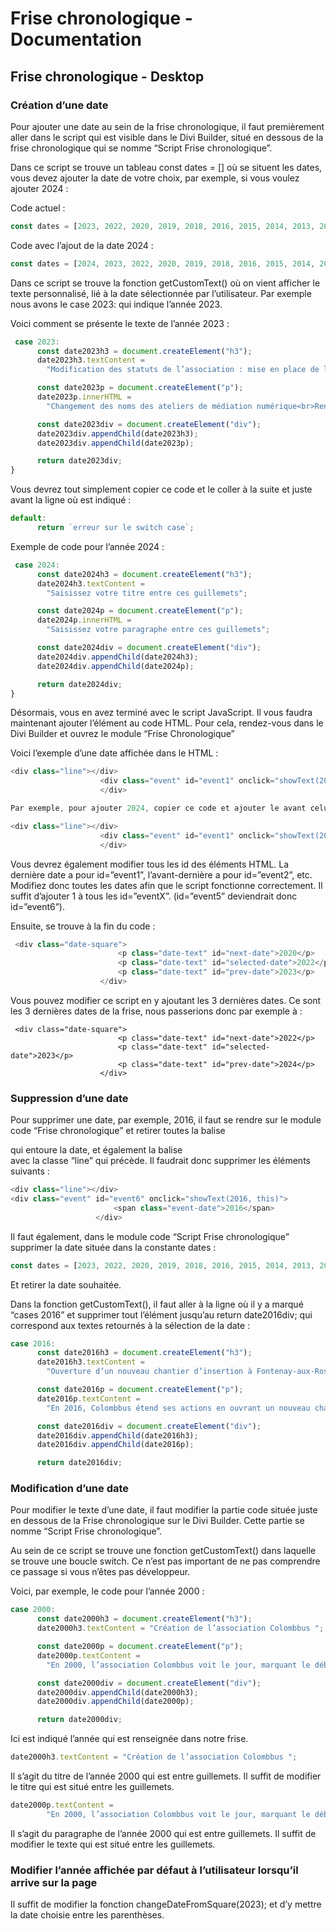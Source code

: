 # Frise chronologique - Documentation

## Frise chronologique - Desktop

### Création d’une date

Pour ajouter une date au sein de la frise chronologique, il faut premièrement aller dans le script qui est visible dans le Divi Builder, situé en dessous de la frise chronologique qui se nomme “Script Frise chronologique”.

Dans ce script se trouve un tableau const dates = [] où se situent les dates, vous devez ajouter la date de votre choix, par exemple, si vous voulez ajouter 2024 :


Code actuel : 

```javascript
const dates = [2023, 2022, 2020, 2019, 2018, 2016, 2015, 2014, 2013, 2007, 2000];
```

Code avec l’ajout de la date 2024 : 

```javascript
const dates = [2024, 2023, 2022, 2020, 2019, 2018, 2016, 2015, 2014, 2013, 2007, 2000];
```

Dans ce script se trouve la fonction getCustomText() où on vient afficher le texte personnalisé, lié à la date sélectionnée par l’utilisateur. Par exemple nous avons le case 2023: qui indique l’année 2023.

Voici comment se présente le texte de l’année 2023 :

```javascript
 case 2023:
      const date2023h3 = document.createElement("h3");
      date2023h3.textContent =
        "Modification des statuts de l’association : mise en place de l’adhésion pour les bénéficiaires des actions de médiation numérique";

      const date2023p = document.createElement("p");
      date2023p.innerHTML =
        "Changement des noms des ateliers de médiation numérique<br>Renouvellement de la certification Qualiopi";

      const date2023div = document.createElement("div");
      date2023div.appendChild(date2023h3);
      date2023div.appendChild(date2023p);

      return date2023div;
}
```

Vous devrez tout simplement copier ce code et le coller à la suite et juste avant la ligne où est indiqué : 

```javascript
default:
      return `erreur sur le switch case`;
```

Exemple de code pour l’année 2024 : 

```javascript
 case 2024:
      const date2024h3 = document.createElement("h3");
      date2024h3.textContent =
        "Saisissez votre titre entre ces guillemets";

      const date2024p = document.createElement("p");
      date2024p.innerHTML =
        "Saisissez votre paragraphe entre ces guillemets";

      const date2024div = document.createElement("div");
      date2024div.appendChild(date2024h3);
      date2024div.appendChild(date2024p);

      return date2024div;
}
```
Désormais, vous en avez terminé avec le script JavaScript. Il vous faudra maintenant ajouter l’élément au code HTML. Pour cela, rendez-vous dans le Divi Builder et ouvrez le module “Frise Chronologique”

Voici l’exemple d’une date affichée dans le HTML : 

```javascript
<div class="line"></div>
                    <div class="event" id="event1" onclick="showText(2023, this)"><span class="event-date">2023</span>
                    </div>

Par exemple, pour ajouter 2024, copier ce code et ajouter le avant celui-ci en remplaçant la date copiée par la date désirée :

<div class="line"></div>
                    <div class="event" id="event1" onclick="showText(2024, this)"><span class="event-date">2024</span>
                    </div>
```

Vous devrez également modifier tous les id des éléments HTML. La dernière date a pour id=”event1”, l’avant-dernière a pour id=”event2”, etc. Modifiez donc toutes les dates afin que le script fonctionne correctement. Il suffit d’ajouter 1 à tous les id=”eventX”. (id=”event5” deviendrait donc id=”event6”).

Ensuite, se trouve à la fin du code :

```javascript
 <div class="date-square">
                        <p class="date-text" id="next-date">2020</p>
                        <p class="date-text" id="selected-date">2022</p>
                        <p class="date-text" id="prev-date">2023</p>
                    </div>
```

Vous pouvez modifier ce script en y ajoutant les 3 dernières dates. Ce sont les 3 dernières dates de la frise, nous passerions donc par exemple à :

```
 <div class="date-square">
                        <p class="date-text" id="next-date">2022</p>
                        <p class="date-text" id="selected-date">2023</p>
                        <p class="date-text" id="prev-date">2024</p>
                    </div>
```

### Suppression d’une date

Pour supprimer une date, par exemple, 2016, il faut se rendre sur le module code “Frise chronologique” et retirer toutes la balise <div> qui entoure la date, et également la balise <div> avec la classe “line” qui précède. Il faudrait donc supprimer les éléments suivants :

```javascript
<div class="line"></div>
<div class="event" id="event6" onclick="showText(2016, this)">
                       <span class="event-date">2016</span>
                   </div>
```

Il faut également, dans le module code “Script Frise chronologique” supprimer la date située dans la constante dates :

```javascript
const dates = [2023, 2022, 2020, 2019, 2018, 2016, 2015, 2014, 2013, 2007, 2000];
```

Et retirer la date souhaitée.

Dans la fonction getCustomText(), il faut aller à la ligne où il y a marqué “cases 2016” et supprimer tout l’élément jusqu’au return date2016div; qui correspond aux textes retournés à la sélection de la date :

```javascript
case 2016:
      const date2016h3 = document.createElement("h3");
      date2016h3.textContent =
        "Ouverture d’un nouveau chantier d’insertion à Fontenay-aux-Roses";

      const date2016p = document.createElement("p");
      date2016p.textContent =
        "En 2016, Colombbus étend ses actions en ouvrant un nouveau chantier d’insertion à Fontenay-aux-Roses, consolidant ainsi son réseau d’initiatives sociales et numériques sur le territoire francilien.";

      const date2016div = document.createElement("div");
      date2016div.appendChild(date2016h3);
      date2016div.appendChild(date2016p);

      return date2016div;
```

### Modification d’une date

Pour modifier le texte d’une date, il faut modifier la partie code située juste en dessous de la Frise chronologique sur le Divi Builder. Cette partie se nomme “Script Frise chronologique”.

Au sein de ce script se trouve une fonction getCustomText() dans laquelle se trouve une boucle switch. Ce n’est pas important de ne pas comprendre ce passage si vous n’êtes pas développeur.

Voici, par exemple, le code pour l’année 2000 :

```javascript
case 2000:
      const date2000h3 = document.createElement("h3");
      date2000h3.textContent = "Création de l’association Colombbus ";

      const date2000p = document.createElement("p");
      date2000p.textContent =
        "En 2000, l’association Colombbus voit le jour, marquant le début de son engagement dans le domaine de l’innovation sociale et numérique.";

      const date2000div = document.createElement("div");
      date2000div.appendChild(date2000h3);
      date2000div.appendChild(date2000p);

      return date2000div;
```

Ici est indiqué l’année qui est renseignée dans notre frise.

```javascript
date2000h3.textContent = "Création de l’association Colombbus ";
```

Il s’agit du titre de l’année 2000 qui est entre guillemets. Il suffit de modifier le titre qui est situé entre les guillemets.

```javascript
date2000p.textContent =
        "En 2000, l’association Colombbus voit le jour, marquant le début de son engagement dans le domaine de l’innovation sociale et numérique.";
```

Il s’agit du paragraphe de l’année 2000 qui est entre guillemets. Il suffit de modifier le texte qui est situé entre les guillemets.

### Modifier l’année affichée par défaut à l’utilisateur lorsqu’il arrive sur la page

Il suffit de modifier la fonction changeDateFromSquare(2023); et d’y mettre la date choisie entre les parenthèses.

